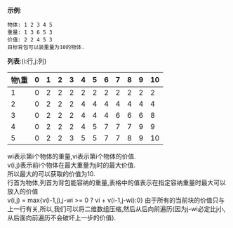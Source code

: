 **示例**:  
```
物体: 1 2 3 4 5
重量: 1 3 6 5 3
价值: 2 2 4 5 3
目标背包可以装重量为10的物体.  
```  
**列表**:(i:行,j:列)  

物\重|0|1  |2  |3  |4  |5  |6  |7  |8  |9  |10
---|---|---|---|---|---|---|---|---|---|---|---
1  |0  |2  |2  |2  |2  |2  |2  |2  |2  |2  |2
2  |0  |2  |2  |2  |4  |4  |4  |4  |4  |4  |4
3  |0  |2  |2  |2  |4  |4  |4  |6  |6  |6  |8
4  |0  |2  |2  |2  |4  |5  |7  |7  |7  |9  |9
5  |0  |2  |2  |3  |5  |5  |7  |7  |8  |9  |10  

wi表示第i个物体的重量,vi表示第i个物体的价值.  
v(i,j)表示前i个物体在最大重量为j时的最大价值.  
所以最大的可以获取的价值为10.  
行首为物体,列首为背包能容纳的重量,表格中的值表示在指定容纳重量时最大可以放入的价值  
v(i,j) = max{v(i-1,j),j-wi >= 0 ? vi + v(i-1,j-wi):0}
由于所有的当前块的价值只与上一行有关,所以,我们可以将二维数组压缩,然后从后向前遍历(因为j-wi必定比j小,从后面向前遍历不会破坏上一步的价值).  
